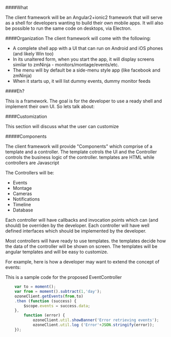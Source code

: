 ####What

The client framework will be an Angular2+ionic2 framework that will serve as a shell for developers wanting to build their own mobile apps. It will also be possible to run the same code on desktops, via Electron.

####Organization
The client framework will come with the following:
* A complete shell app with a UI that can run on Android and iOS phones (and likely Win too)
* In its unaltered form, when you start the app, it will display screens similar to zmNinja - monitors/montage/events/etc.
* The menu will by default be a side-menu style app (like facebook and zmNinja)
* When it starts up, it will list dummy events, dummy monitor feeds 

####Eh?

This is a framework. The goal is for the developer to use a ready shell and implement their own UI. So lets talk about:

####Customization

This section will discuss what the user can customize

#####Components

The client framework will provide "Components" which comprise of a template and a controller. The template cotrols the UI and the Controller controls the business logic of the controller.  templates are HTML while controllers are Javascript

The Controllers will be:
* Events
* Montage
* Cameras
* Notifications
* Timeline
* Database

Each controller will have callbacks and invocation points which can (and should) be overriden by the developer. Each controller will have well defined interfaces which should be implemented by the developer.

Most controllers will have ready to use templates. the templates decide how the data of the controller will be shown on screen. The templates will be angular templates and will be easy to customize.

For example, here is how a developer may want to extend the concept of events:

This is a sample code for the proposed EventController

```javascript
	var to = moment();
	var from = moment().subtract(1,'day');
	ozoneClient.getEvents(from,to)
	.then (function (success) {
		$scope.events = success.data;
	},
		function (error) {
			ozoneClient.util.showBanner('Error retrieving events');
			ozoneClient.util.log ('Error'+JSON.stringify(error));
	});
```
	



